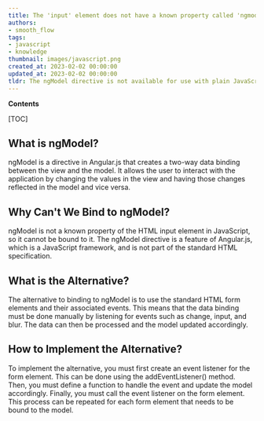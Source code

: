 ```yaml
---
title: The 'input' element does not have a known property called 'ngmodel', so it cannot be bound to
authors:
- smooth_flow
tags:
- javascript
- knowledge
thumbnail: images/javascript.png
created_at: 2023-02-02 00:00:00
updated_at: 2023-02-02 00:00:00
tldr: The ngModel directive is not available for use with plain JavaScript, it must be used with an Angular application.
---
```


**Contents**

[TOC]

## What is ngModel?

ngModel is a directive in Angular.js that creates a two-way data binding between the view and the model. It allows the user to interact with the application by changing the values in the view and having those changes reflected in the model and vice versa.

## Why Can't We Bind to ngModel?

ngModel is not a known property of the HTML input element in JavaScript, so it cannot be bound to it. The ngModel directive is a feature of Angular.js, which is a JavaScript framework, and is not part of the standard HTML specification. 

## What is the Alternative?

The alternative to binding to ngModel is to use the standard HTML form elements and their associated events. This means that the data binding must be done manually by listening for events such as change, input, and blur. The data can then be processed and the model updated accordingly.

## How to Implement the Alternative?

To implement the alternative, you must first create an event listener for the form element. This can be done using the addEventListener() method. Then, you must define a function to handle the event and update the model accordingly. Finally, you must call the event listener on the form element. This process can be repeated for each form element that needs to be bound to the model.
